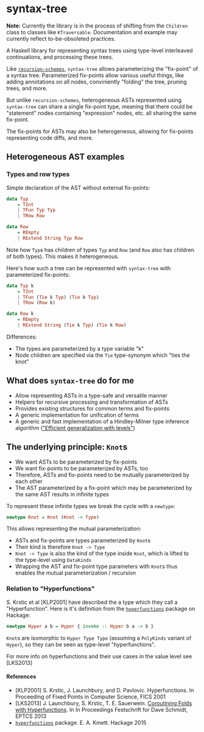 # syntax-tree

**Note:** Currently the library is in the process of shifting from the `Children` class to classes like `KTraversable`. Documentation and example may currently reflect to-be-obsoleted practices.

A Haskell library for representing syntax trees using type-level interleaved continuations, and processing these trees.

Like [`recursion-schemes`](https://github.com/ekmett/recursion-schemes/),
`syntax-tree` allows parameterizing the "fix-point" of a syntax tree. Parameterized fix-points allow various useful things, like adding annotations on all nodes, conviniently "folding" the tree, pruning trees, and more.

But unlike `recursion-schemes`, heterogeneous ASTs represented using `syntax-tree` can share a single fix-point type,
meaning that there could be "statement" nodes containing "expression" nodes, etc. all sharing the same fix-point.

The fix-points for ASTs may also be heterogeneous, allowing for fix-points representing code diffs, and more.

## Heterogeneous AST examples

### Types and row types

Simple declaration of the AST without external fix-points:

```Haskell
data Typ
    = TInt
    | TFun Typ Typ
    | TRow Row

data Row
    = REmpty
    | RExtend String Typ Row
```

Note how `Typ`s has children of types `Typ` and `Row` (and `Row` also has children of both types). This makes it heterogeneous.

Here's how such a tree can be represented with `syntax-tree` with parameterized fix-points:

```Haskell
data Typ k
    = TInt
    | TFun (Tie k Typ) (Tie k Typ)
    | TRow (Row k)

data Row k
    = REmpty
    | RExtend String (Tie k Typ) (Tie k Row)
```

Differences:

* The types are parameterized by a type variable "k"
* Node children are specified via the `Tie` type-synonym which "ties the knot"

## What does `syntax-tree` do for me

* Allow representing ASTs in a type-safe and versatile manner
* Helpers for recursive processing and transformation of ASTs
* Provides existing structures for common terms and fix-points
* A generic implementation for unification of terms
* A generic and fast implementation of a Hindley-Milner type inference algorithm (["Efficient generalization with levels"](http://okmij.org/ftp/ML/generalization.html#levels))

## The underlying principle: `Knot`s

* We want ASTs to be parameterized by fix-points
* We want fix-points to be parameterized by ASTs, too
* Therefore, ASTs and fix-points need to be mutually parameterized by each other
* The AST parameterized by a fix-point which may be parameterized by the same AST results in infinite types

To represent these infinite types we break the cycle with a `newtype`:

```Haskell
newtype Knot = Knot (Knot -> Type)
```

This allows representing the mutual parameterization:

* ASTs and fix-points are types parameterized by `Knot`s
* Their kind is therefore `Knot -> Type`
* `Knot -> Type` is also the kind of the type inside `Knot`, which is lifted to the type-level using `DataKinds`
* Wrapping the AST and fix-point type parameters with `Knot`s thus enables the mutual parameterization / recursion

### Relation to "Hyperfunctions"

S. Krstic et al [KLP2001] have described the a type which they call a "Hyperfunction". Here is it's definition from the [`hyperfunctions`](http://hackage.haskell.org/package/hyperfunctions) package on Hackage:

```Haskell
newtype Hyper a b = Hyper { invoke :: Hyper b a -> b }
```

`Knot`s are isomorphic to `Hyper Type Type` (assuming a `PolyKinds` variant of `Hyper`), so they can be seen as type-level "hyperfunctions".

For more info on hyperfunctions and their use cases in the value level see [LKS2013]

#### References

* [KLP2001] S. Krstic, J. Launchbury, and D. Pavlovic. Hyperfunctions. In Proceeding of Fixed Points in Computer Science, FICS 2001
* [LKS2013] J. Launchbury, S. Krstic, T. E. Sauerwein. [Coroutining Folds with Hyperfunctions](https://arxiv.org/abs/1309.5135). In In Proceedings Festschrift for Dave Schmidt, EPTCS 2013
* [`hyperfunctions`](http://hackage.haskell.org/package/hyperfunctions) package. E. A. Kmett. Hackage 2015
